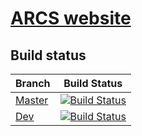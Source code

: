 # [ARCS website](http://arcsproject.org)

## Build status

| Branch | Build Status |
|---|---|
|[Master](http://arcsproject.org) | [![Build Status](https://travis-ci.org/ArcsProject/website.svg?branch=master)](https://travis-ci.org/ArcsProject/website) |
|[Dev](https://dev-arcsproject.azurewebsites.net) | [![Build Status](https://travis-ci.org/ArcsProject/website.svg?branch=dev)](https://travis-ci.org/ArcsProject/website) |
